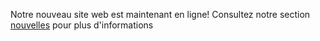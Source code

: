Notre nouveau site web est maintenant en ligne! Consultez notre section [nouvelles](/nouvelles) pour plus d'informations
